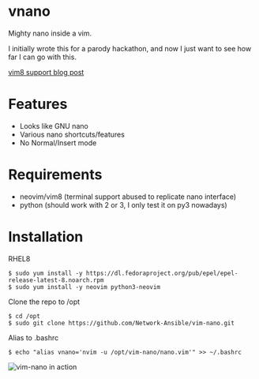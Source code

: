 # vnano

Mighty nano inside a vim.

I initially wrote this for a parody hackathon, and now
I just want to see how far I can go with this.

[vim8 support blog post](https://nims11.github.io/blog/vim-nano)

# Features

- Looks like GNU nano
- Various nano shortcuts/features
- No Normal/Insert mode

# Requirements

- neovim/vim8 (terminal support abused to replicate nano interface)
- python (should work with 2 or 3, I only test it on py3 nowadays)

# Installation

RHEL8
```
$ sudo yum install -y https://dl.fedoraproject.org/pub/epel/epel-release-latest-8.noarch.rpm
$ sudo yum install -y neovim python3-neovim
```

Clone the repo to /opt
```
$ cd /opt
$ sudo git clone https://github.com/Network-Ansible/vim-nano.git
```

Alias to .bashrc
```
$ echo "alias vnano='nvim -u /opt/vim-nano/nano.vim'" >> ~/.bashrc
```

![vim-nano in action](https://raw.githubusercontent.com/nims11/vim-nano/master/screenshot.png)

